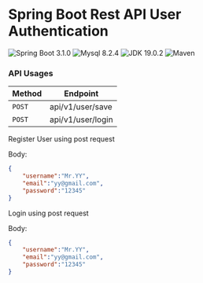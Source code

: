 # Spring Boot Rest API User Authentication

![Spring Boot 3.1.0](https://img.shields.io/badge/Spring%20Boot-2.0-brightgreen.svg)
![Mysql 8.2.4](https://img.shields.io/badge/Mysql-8.2.4-blue.svg)
![JDK 19.0.2](https://img.shields.io/badge/JDK-1.8-brightgreen.svg)
![Maven](https://img.shields.io/badge/Maven-4.0.0-yellowgreen.svg)


### API Usages

|Method | Endpoint|
| -------- | -------- |
| `POST`     | api/v1/user/save |
| `POST`     | api/v1/user/login|



Register User using post request

Body:

```json
{
    "username":"Mr.YY",
    "email":"yy@gmail.com",
    "password":"12345"
}
```

Login using post request

Body:

```json
{
    "username":"Mr.YY",
    "email":"yy@gmail.com",
    "password":"12345"
}
```

